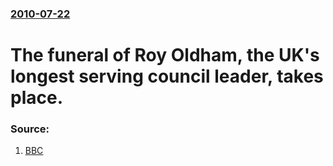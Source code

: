 ### [2010-07-22](/news/2010/07/22/index.md)

# The funeral of Roy Oldham, the UK's longest serving council leader, takes place. 




### Source:

1. [BBC](http://www.bbc.co.uk/news/uk-england-manchester-10733631)
